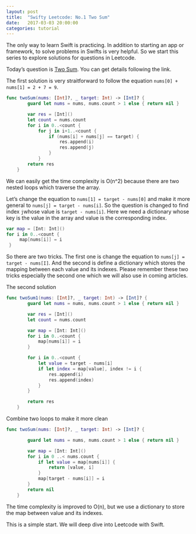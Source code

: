 ```yaml
---
layout: post
title:  "Swifty Leetcode: No.1 Two Sum"
date:   2017-03-03 20:00:00
categories: tutorial
---
```


The only way to learn Swift is practicing. In addition to starting an app or framework,  to solve problems in Swifts is very helpful. So we start this series to  explore solutions for questions in Leetcode.

Today’s question is [Two Sum](https://leetcode.com/problems/two-sum/?tab=Description). You can get details following the link.

The first solution is very straitforward to follow the equation `nums[0] + nums[1] = 2 + 7 = 9`.

```swift
func twoSum(nums: [Int]?, _ target: Int) -> [Int]? {
        guard let nums = nums, nums.count > 1 else { return nil }

        var res = [Int]()
        let count = nums.count
        for i in 0..<count {
            for j in i+1..<count {
                if (nums[i] + nums[j] == target) {
                    res.append(i)
                    res.append(j)
                }
            }
        return res
    }
```

We can easily get the time complexity is O(n^2) because there are two nested loops which traverse the array.

Let’s change the equation to `nums[1] = target - nums[0]` and make it more general to `nums[j] = target - nums[i]`. So the question is changed to find index `j`whose value is `target - nums[i]`. Here we need a dictionary whose key is the value in the array and value is the corresponding index.

```swift
var map = [Int: Int]()
for i in 0..<count {
     map[nums[i]] = i
 }
```

So there are two tricks. The first one is change the equation to `nums[j] = target - nums[I]`. And the second is define a dictionary which stores the mapping between each value and its indexes. Please remember these two tricks especially the second one which we will also use in coming articles.

The second solution

```swift
func twoSum1(nums: [Int]?, _ target: Int) -> [Int]? {
        guard let nums = nums, nums.count > 1 else { return nil }

        var res = [Int]()
        let count = nums.count

        var map = [Int: Int]()
        for i in 0..<count {
            map[nums[i]] = i
        }

        for i in 0..<count {
            let value = target - nums[i]
            if let index = map[value], index != i {
                res.append(i)
                res.append(index)
            }
        }

        return res
    }
```

Combine two loops to make it more clean

```swift
func twoSum(nums: [Int]?, _ target: Int) -> [Int]? {

        guard let nums = nums, nums.count > 1 else { return nil }

        var map = [Int: Int]()
        for i in 0 ..< nums.count {
            if let value = map[nums[i]] {
                return [value, i]
            }
            map[target - nums[i]] = i
        }
        return nil
    }
```

The time complexity is improved to O(n), but we use a dictionary to store the map between value and its indexes.

This is a simple start. We will deep dive into Leetcode with Swift.

